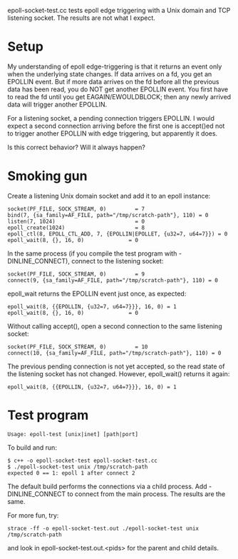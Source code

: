epoll-socket-test.cc tests epoll edge triggering with a Unix domain and TCP
listening socket.  The results are not what I expect.

# Setup

My understanding of epoll edge-triggering is that it returns an event only when
the underlying state changes. If data arrives on a fd, you get an EPOLLIN
event. But if more data arrives on the fd before all the previous data has been
read, you do NOT get another EPOLLIN event. You first have to read the fd until
you get EAGAIN/EWOULDBLOCK; then any newly arrived data will trigger another
EPOLLIN.

For a listening socket, a pending connection triggers EPOLLIN. I would expect a
second connection arriving before the first one is accept()ed not to trigger
another EPOLLIN with edge triggering, but apparently it does.

Is this correct behavior? Will it always happen?

# Smoking gun

Create a listening Unix domain socket and add it to an epoll instance:

```
socket(PF_FILE, SOCK_STREAM, 0)         = 7
bind(7, {sa_family=AF_FILE, path="/tmp/scratch-path"}, 110) = 0
listen(7, 1024)                         = 0
epoll_create(1024)                      = 8
epoll_ctl(8, EPOLL_CTL_ADD, 7, {EPOLLIN|EPOLLET, {u32=7, u64=7}}) = 0
epoll_wait(8, {}, 16, 0)              = 0
```

In the same process (if you compile the test program with -DINLINE_CONNECT),
connect to the listening socket:

```
socket(PF_FILE, SOCK_STREAM, 0)         = 9
connect(9, {sa_family=AF_FILE, path="/tmp/scratch-path"}, 110) = 0
```

epoll\_wait returns the EPOLLIN event just once, as expected:

```
epoll_wait(8, {{EPOLLIN, {u32=7, u64=7}}}, 16, 0) = 1
epoll_wait(8, {}, 16, 0)              = 0
```

Without calling accept(), open a second connection to the same listening
socket:

```
socket(PF_FILE, SOCK_STREAM, 0)         = 10
connect(10, {sa_family=AF_FILE, path="/tmp/scratch-path"}, 110) = 0
```

The previous pending connection is not yet accepted, so the read state of the
listening socket has not changed. However, epoll\_wait() returns it again:

```
epoll_wait(8, {{EPOLLIN, {u32=7, u64=7}}}, 16, 0) = 1
```

# Test program

```
Usage: epoll-test [unix|inet] [path|port]
```

To build and run:

```
$ c++ -o epoll-socket-test epoll-socket-test.cc
$ ./epoll-socket-test unix /tmp/scratch-path
expected 0 == 1: epoll 1 after connect 2
```

The default build performs the connections via a child process. Add
-DINLINE_CONNECT to connect from the main process. The results are the same.

For more fun, try:

```
strace -ff -o epoll-socket-test.out ./epoll-socket-test unix /tmp/scratch-path
```

and look in epoll-socket-test.out.\<pids\> for the parent and child details.

